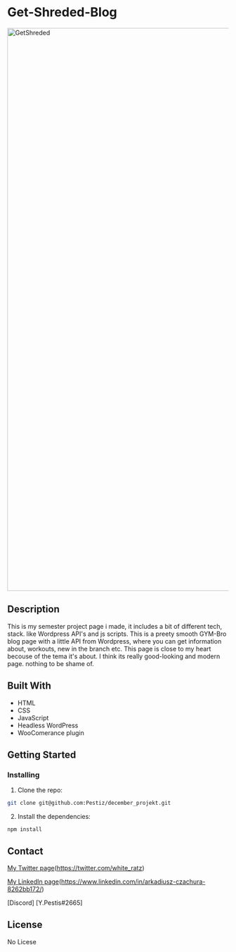 # Get-Shreded-Blog

<img width="1279" alt="GetShreded" src="https://user-images.githubusercontent.com/100325002/208314849-4ab17f30-736f-4335-9837-fd00da0d53fe.png">

## Description

This is my semester project page i made, it includes a bit of different tech, stack. like Wordpress API's and js scripts. This is a preety smooth GYM-Bro blog page with a little API from Wordpress, where you can get information about, workouts, new in the branch etc. This page is close to my heart becouse of the tema it's about. I think its really good-looking and modern page. nothing to be shame of.

## Built With

- HTML
- CSS
- JavaScript
- Headless WordPress
- WooComerance plugin

## Getting Started

### Installing

1. Clone the repo:

```bash
git clone git@github.com:Pestiz/december_projekt.git
```

2. Install the dependencies:

```
npm install
```

## Contact


[My Twitter page](www.twitter.com)(https://twitter.com/white_ratz)

[My LinkedIn page](www.linkedin.com)(https://www.linkedin.com/in/arkadiusz-czachura-8262bb172/)

[Discord] [Y.Pestis#2665]

## License

No Licese
